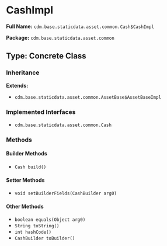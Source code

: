 # CashImpl

**Full Name:** `cdm.base.staticdata.asset.common.Cash$CashImpl`

**Package:** `cdm.base.staticdata.asset.common`

## Type: Concrete Class

### Inheritance

**Extends:**
- `cdm.base.staticdata.asset.common.AssetBase$AssetBaseImpl`

### Implemented Interfaces

- `cdm.base.staticdata.asset.common.Cash`

### Methods

#### Builder Methods

- `Cash build()`

#### Setter Methods

- `void setBuilderFields(CashBuilder arg0)`

#### Other Methods

- `boolean equals(Object arg0)`
- `String toString()`
- `int hashCode()`
- `CashBuilder toBuilder()`

